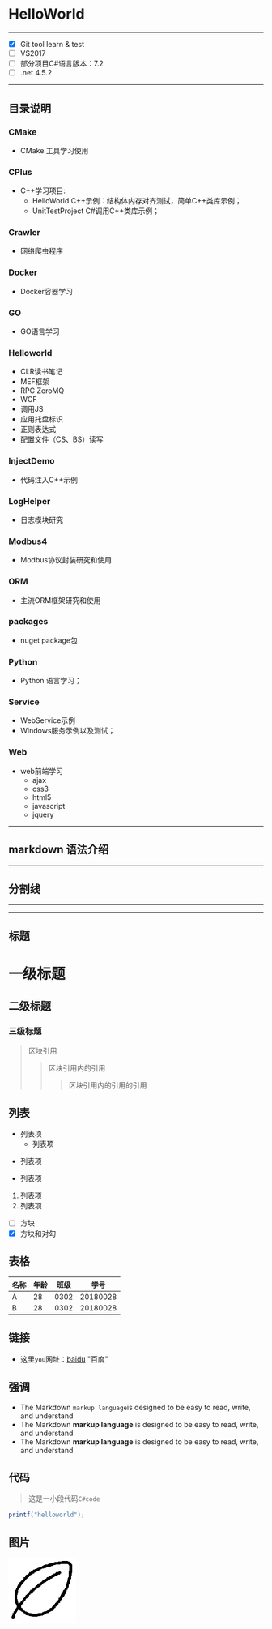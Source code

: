 # HelloWorld

***

- [x] Git tool learn & test
- [ ] VS2017
- [ ] 部分项目C#语言版本：7.2
- [ ] .net 4.5.2

***

## 目录说明

### CMake

- CMake 工具学习使用

### CPlus

- C++学习项目:
  - HelloWorld C++示例：结构体内存对齐测试，简单C++类库示例；
  - UnitTestProject C#调用C++类库示例；

### Crawler

- 网络爬虫程序

### Docker

- Docker容器学习

### GO

- GO语言学习

### Helloworld

- CLR读书笔记
- MEF框架
- RPC ZeroMQ
- WCF
- 调用JS
- 应用托盘标识
- 正则表达式
- 配置文件（CS、BS）读写

### InjectDemo

- 代码注入C++示例

### LogHelper

- 日志模块研究

### Modbus4

- Modbus协议封装研究和使用

### ORM

- 主流ORM框架研究和使用

### packages

- nuget package包

### Python

- Python 语言学习；

### Service

- WebService示例
- Windows服务示例以及测试；

### Web

- web前端学习
  - ajax
  - css3
  - html5
  - javascript
  - jquery

***

## markdown 语法介绍

***

## 分割线

***
___

## 标题
# 一级标题
## 二级标题
### 三级标题
> 区块引用
>> 区块引用内的引用
>>> 区块引用内的引用的引用

## 列表

* 列表项
  * 列表项
- 列表项
+ 列表项
1. 列表项
2. 列表项
- [ ] 方块
- [x] 方块和对勾

## 表格

| 名称 | 年龄 | 班级 | 学号     |
| ---- | ---- | ---- | -------- |
| A    | 28   | 0302 | 20180028 |
| B    | 28   | 0302 | 20180028 |

## 链接

- 这里`you`网址：[baidu](https://www.baidu.com/) "百度"

## 强调

- The Markdown `markup language`is designed to be easy to read, write, and understand
- The Markdown **markup language** is designed to be easy to read, write, and understand
- The Markdown __markup language__ is designed to be easy to read, write, and understand

## 代码

> 这是一小段代码`C#code`

```C#
printf("helloworld");
```

## 图片
![代替文字](leaf.png)
